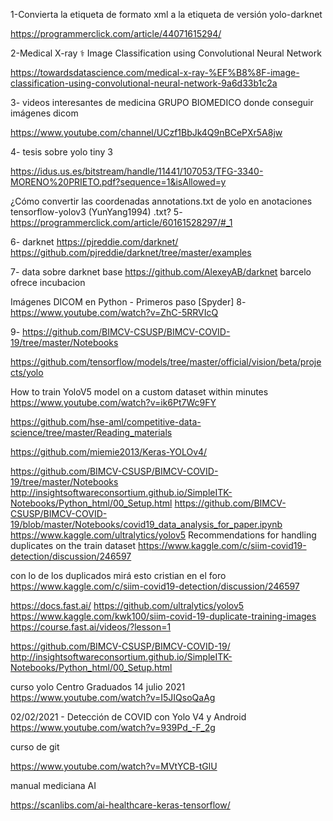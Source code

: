 

1-Convierta la etiqueta de formato xml a la etiqueta de versión yolo-darknet

https://programmerclick.com/article/44071615294/


2-Medical X-ray ⚕️ Image Classification using Convolutional Neural Network

https://towardsdatascience.com/medical-x-ray-%EF%B8%8F-image-classification-using-convolutional-neural-network-9a6d33b1c2a

3- videos interesantes de medicina    GRUPO BIOMEDICO  donde conseguir imágenes dicom 

 https://www.youtube.com/channel/UCzf1BbJk4Q9nBCePXr5A8jw


4- tesis sobre yolo tiny 3

https://idus.us.es/bitstream/handle/11441/107053/TFG-3340-MORENO%20PRIETO.pdf?sequence=1&isAllowed=y

¿Cómo convertir las coordenadas annotations.txt de yolo en anotaciones tensorflow-yolov3 (YunYang1994) .txt?
5- https://programmerclick.com/article/60161528297/#_1

6- darknet
https://pjreddie.com/darknet/
https://github.com/pjreddie/darknet/tree/master/examples

7- data sobre darknet base  https://github.com/AlexeyAB/darknet
barcelo ofrece incubacion

Imágenes DICOM en Python - Primeros paso [Spyder]
8- https://www.youtube.com/watch?v=ZhC-5RRVIcQ

9-
https://github.com/BIMCV-CSUSP/BIMCV-COVID-19/tree/master/Notebooks

https://github.com/tensorflow/models/tree/master/official/vision/beta/projects/yolo

How to train YoloV5 model on a custom dataset within minutes
https://www.youtube.com/watch?v=ik6Pt7Wc9FY


https://github.com/hse-aml/competitive-data-science/tree/master/Reading_materials


https://github.com/miemie2013/Keras-YOLOv4/







 https://github.com/BIMCV-CSUSP/BIMCV-COVID-19/tree/master/Notebooks
 http://insightsoftwareconsortium.github.io/SimpleITK-Notebooks/Python_html/00_Setup.html
 https://github.com/BIMCV-CSUSP/BIMCV-COVID-19/blob/master/Notebooks/covid19_data_analysis_for_paper.ipynb
 https://www.kaggle.com/ultralytics/yolov5
 Recommendations for handling duplicates on the train dataset
https://www.kaggle.com/c/siim-covid19-detection/discussion/246597



con lo de los duplicados mirá esto cristian en el foro  https://www.kaggle.com/c/siim-covid19-detection/discussion/246597



 https://docs.fast.ai/
https://github.com/ultralytics/yolov5
 https://www.kaggle.com/kwk100/siim-covid-19-duplicate-training-images
https://course.fast.ai/videos/?lesson=1


 https://github.com/BIMCV-CSUSP/BIMCV-COVID-19/
 http://insightsoftwareconsortium.github.io/SimpleITK-Notebooks/Python_html/00_Setup.html



curso yolo Centro Graduados
14 julio  2021
https://www.youtube.com/watch?v=I5JIQsoQaAg

02/02/2021 - Detección de COVID con Yolo V4 y Android
https://www.youtube.com/watch?v=939Pd_-F_2g


curso de git

https://www.youtube.com/watch?v=MVtYCB-tGlU


manual mediciana AI

https://scanlibs.com/ai-healthcare-keras-tensorflow/

